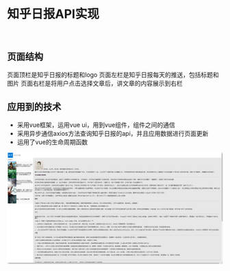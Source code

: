 <h1>知乎日报API实现</h1>
<br>
<h2>页面结构</h2>
页面顶栏是知乎日报的标题和logo
页面左栏是知乎日报每天的推送，包括标题和图片
页面右栏是将用户点击选择文章后，讲文章的内容展示到右栏
<h2>应用到的技术</h2>
<ul>
<li>采用vue框架，运用vue ui，用到vue组件，组件之间的通信</li>
<li>采用异步通信axios方法查询知乎日报的api，并且应用数据进行页面更新</li>
<li>运用了vue的生命周期函数</li>
</ul>
	
<img src="https://github.com/412193388/zhihuribao/blob/master/img_folder/xiaoguotu.png">
